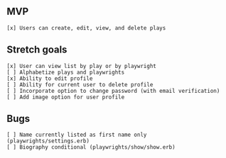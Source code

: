 ##  MVP
    [x] Users can create, edit, view, and delete plays

##  Stretch goals
    [x] User can view list by play or by playwright
    [ ] Alphabetize plays and playwrights
    [x] Ability to edit profile
    [ ] Ability for current user to delete profile
    [ ] Incorporate option to change password (with email verification)
    [ ] Add image option for user profile

## Bugs
    [ ] Name currently listed as first name only (playwrights/settings.erb)
    [ ] Biography conditional (playwrights/show/show.erb)
